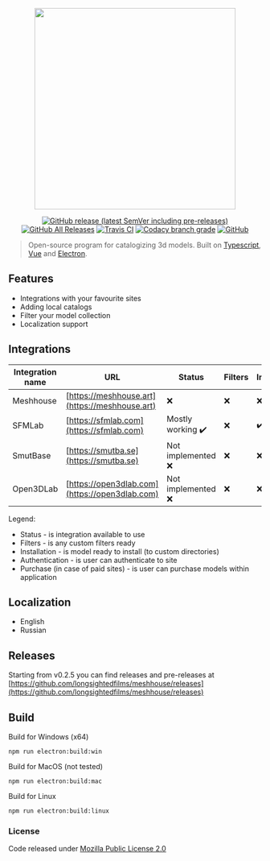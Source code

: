 <p align="center">
    <a href="https://github.com/longsightedfilms/meshhouse/"><img src="https://raw.githubusercontent.com/longsightedfilms/meshhouse/dev/public/assets/integrations/meshhouse.svg?sanitize=true" width="400" /></a>
</p>
<p align="center">
    <a href="https://github.com/longsightedfilms/meshhouse/releases"><img alt="GitHub release (latest SemVer including pre-releases)" src="https://img.shields.io/github/v/release/longsightedfilms/meshhouse?include_prereleases&style=for-the-badge"></a>
    <a href="https://github.com/longsightedfilms/meshhouse/releases"><img alt="GitHub All Releases" src="https://img.shields.io/github/downloads/longsightedfilms/meshhouse/total?style=for-the-badge"></a>
    <a href="https://travis-ci.org/longsightedfilms/meshhouse"><img alt="Travis CI" src="https://img.shields.io/travis/longsightedfilms/meshhouse?style=for-the-badge"></a>
    <a href="#"><img alt="Codacy branch grade" src="https://img.shields.io/codacy/grade/8cab34754cd04f4186700e485ba74db9/dev?style=for-the-badge"></a>
    <a href="https://github.com/longsightedfilms/meshhouse/blob/dev/LICENSE"><img alt="GitHub" src="https://img.shields.io/github/license/longsightedfilms/meshhouse?style=for-the-badge"></a>
</p>

> Open-source program for catalogizing 3d models. Built on [Typescript](https://www.typescriptlang.org/), [Vue](https://vuejs.org/) and [Electron](https://electronjs.org/).

## Features

* Integrations with your favourite sites
* Adding local catalogs
* Filter your model collection
* Localization support

## Integrations

|Integration name|URL|Status|Filters|Installation|Authentication|Purchase|
|---|---|---|---|---|---|---|
|Meshhouse|[https://meshhouse.art](https://meshhouse.art)|❌|❌|❌|❌|❌|
|SFMLab|[https://sfmlab.com](https://sfmlab.com)|Mostly working ✔️|❌|✔️|❌|❌|
|SmutBase|[https://smutba.se](https://smutba.se)|Not implemented ❌|❌|❌|❌|❌|
|Open3DLab|[https://open3dlab.com](https://open3dlab.com)|Not implemented ❌|❌|❌|❌|❌|


Legend:
+ Status - is integration available to use
+ Filters - is any custom filters ready
+ Installation - is model ready to install (to custom directories)
+ Authentication - is user can authenticate to site
+ Purchase (in case of paid sites) - is user can purchase models within application

## Localization

* English
* Russian

## Releases

Starting from v0.2.5 you can find releases and pre-releases at [https://github.com/longsightedfilms/meshhouse/releases](https://github.com/longsightedfilms/meshhouse/releases)

## Build

Build for Windows (x64)
```
npm run electron:build:win
```
Build for MacOS (not tested)
```
npm run electron:build:mac
```
Build for Linux
```
npm run electron:build:linux
```

### License

Code released under [Mozilla Public License 2.0](https://github.com/longsightedfilms/meshhouse/blob/dev/LICENSE)
